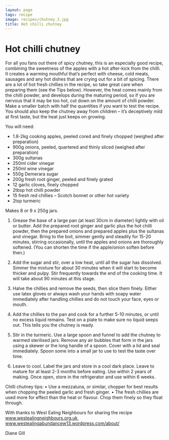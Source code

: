 ```yaml
---
layout: page
tags: recipe
image: recipes/chutney_1.jpg
title: Hot chilli chutney
---
```


# Hot chilli chutney

For all you fans out there of spicy chutney, this is an especially good recipe, combining the sweetness of the apples with a hot after-kick from the chilli. It creates a warming mouthful that’s perfect with cheese, cold meats, sausages and any hot dishes that are crying out for a bit of spicing.
There are a lot of hot fresh chillies in the recipe, so take great care when preparing them (see the Tips below). However, the heat comes mainly from the chilli powder, and develops during the maturing period, so if you are nervous that it may be too hot, cut down on the amount of chilli powder. Make a smaller batch with half the quantities if you want to test the recipe. You should also keep the chutney away from children – it’s deceptively mild at first taste, but the heat just keeps on growing.

You will need:
- 1.8-2kg cooking apples, peeled cored and finely chopped (weighed after preparation)
- 900g onions, peeled, quartered and thinly sliced (weighed after preparation)
- 300g sultanas
- 250ml cider vinegar
- 250ml wine vinegar
- 550g Demerara sugar
- 200g fresh root ginger, peeled and finely grated
- 12 garlic cloves, finely chopped
- 2tbsp hot chilli powder
- 15 fresh red chillies – Scotch bonnet or other hot variety
- 2tsp turmeric

Makes 8 or 9 x 250g jars.

1. Grease the base of a large pan (at least 30cm in diameter) lightly with oil or butter. Add the prepared root ginger and garlic plus the hot chilli powder, then the prepared onions and prepared apples plus the sultanas and vinegar. Bring to the boil, simmer gently and steadily for 15-20 minutes, stirring occasionally, until the apples and onions are thoroughly softened.  (You can shorten the time if the apple/onion soften before then.)

2. Add the sugar and stir, over a low heat, until all the sugar has dissolved. Simmer the mixture for about 30 minutes when it will start to become thicker and pulpy. Stir frequently towards the end of the cooking time. It will take about 90 minutes at this stage.

3. Halve the chillies and remove the seeds, then slice them finely. Either use latex gloves or always wash your hands with soapy water immediately after handling chillies and do not touch your face, eyes or mouth.

4. Add the chillies to the pan and cook for a further 5-10 minutes, or until no excess liquid remains. Test on a plate to make sure no liquid seeps out. This tells you the chutney is ready.

5. Stir in the turmeric. Use a large spoon and funnel to add the chutney to warmed sterilised jars. Remove any air bubbles that form in the jars using a skewer or the long handle of a spoon. Cover with a lid and seal immediately. Spoon some into a small jar to use to test the taste over time.

6. Leave to cool. Label the jars and store in a cool dark place. Leave to mature for at least 2-3 months before eating. Use within 2 years of making. Once open, store in the refrigerator and use within 6 weeks.

Chilli chutney tips:
• Use a mezzaluna, or similar, chopper for best results when chopping the peeled garlic and fresh ginger.
• The fresh chillies are used more for effect than the heat or flavour. Chop them finely so they float through.

With thanks to West Ealing Neighbours for sharing the recipe
www.westealingneighbours.org.uk 
www.westealingabundancew13.wordpress.com/about/

 

Diane Gill
